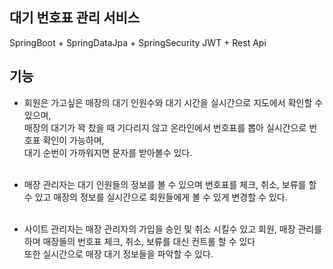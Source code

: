 ## 대기 번호표 관리 서비스

SpringBoot + SpringDataJpa + SpringSecurity JWT + Rest Api

## 기능

- 회원은 가고싶은 매장의 대기 인원수와 대기 시간을 실시간으로 지도에서 확인할 수 있으며,<br>
매장의 대기가 꽉 찼을 때 기다리지 않고 온라인에서 번호표를 뽑아 실시간으로 번호표 확인이 가능하며,<br>
대기 순번이 가까워지면 문자를 받아볼수 있다.<br><br>

- 매장 관리자는 대기 인원들의 정보를 볼 수 있으며 번호표를 체크, 취소, 보류를 할 수 있고 매장의 정보를 실시간으로 회원들에게 볼 수 있게 변경할 수 있다.<br><br>

- 사이트 관리자는 매장 관리자의 가입을 승인 및 취소 시킬수 있고 회원, 매장 관리를 하며 매장들의 번호표 체크, 취소, 보류를 대신 컨트롤 할 수 있다<br>
또한 실시간으로 매장 대기 정보들을 파악할 수 있다.
